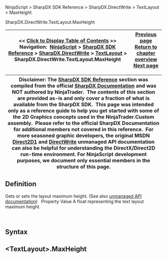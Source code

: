 ﻿
NinjaScript \> SharpDX SDK Reference \> SharpDX.DirectWrite \> TextLayout \> MaxHeight

SharpDX.DirectWrite.TextLayout.MaxHeight

| \<\< [Click to Display Table of Contents](sharpdx_directwrite_textlayout_maxheight.md) \>\> **Navigation:**     [NinjaScript](ninjascript.md) \> [SharpDX SDK Reference](sharpdx_sdk_reference.md) \> [SharpDX.DirectWrite](sharpdx_directwrite.md) \> [TextLayout](sharpdx_directwrite_textlayout.md) \> SharpDX.DirectWrite.TextLayout.MaxHeight | [Previous page](sharpdx_directwrite_textlayout_getlinemetrics.md) [Return to chapter overview](sharpdx_directwrite_textlayout.md) [Next page](sharpdx_directwrite_textlayout_maxwidth.md) |
| --- | --- |

| Disclaimer: The [SharpDX SDK Reference](sharpdx_sdk_reference.md) section was compiled from the official [SharpDX Documentation](http://sharpdx.org/) and was NOT authored by NinjaTrader.  The contents of this section are provided as\-is and only cover a fraction of what is available from the SharpDX SDK.  This page was intended only as a reference guide to help you get started with some of the 2D Graphics concepts used in the NinjaTrader.Custom assembly.  Please refer to the official SharpDX Documentation for additional members not covered in this reference.  For more seasoned graphic developers, the original MSDN [Direct2D1](https://msdn.microsoft.com/en-us/library/windows/desktop/dd370990.aspx) and [DirectWrite](https://msdn.microsoft.com/en-us/library/windows/desktop/dd368038.aspx) unmanaged API documentation can also be helpful for understanding the DirectX/Direct2D run\-time environment. For NinjaScript development purposes, we document only essential members in the structure of this page. |
| --- |

## Definition
Gets or sets the layout maximum height. 
(See also [unmanaged API documentation](https://msdn.microsoft.com/en-us/library/dd316776.aspx))
 
Property Value
A float representing the text layout maximum height.  

 
## Syntax
## \<TextLayout\>.MaxHeight
## 
## 
